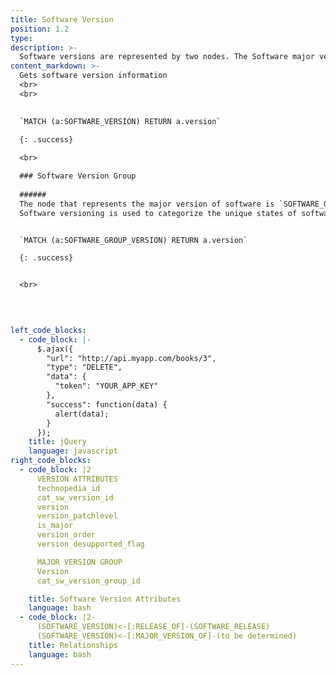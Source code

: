 ```yaml
---
title: Software Version
position: 1.2
type: 
description: >-
  Software versions are represented by two nodes. The Software major version represents the major version attributes and the software version represents the attributes that are associated with child versions of the parent major version. The relationship bewtween the nodes is `MAJOR_VERSION_OF` which point to `SOFTWARE_VERSION` from `SOFTWARE_MAJOR_VERSION`
content_markdown: >-
  Gets software version information
  <br>
  <br>
  

  `MATCH (a:SOFTWARE_VERSION) RETURN a.version`

  {: .success} 
  
  <br>

  ### Software Version Group
  
  ######
  The node that represents the major version of software is `SOFTWARE_GROUP_VERSION`.
  Software versioning is used to categorize the unique states of software as it is developed and released. The version identifier might be a word, or a number, or inlcude both. For example, version 1.0 is often used to represent the initial release of a software product.


  `MATCH (a:SOFTWARE_GROUP_VERSION) RETURN a.version`

  {: .success} 


  <br>
  


  
left_code_blocks:
  - code_block: |-
      $.ajax({
        "url": "http://api.myapp.com/books/3",
        "type": "DELETE",
        "data": {
          "token": "YOUR_APP_KEY"
        },
        "success": function(data) {
          alert(data);
        }
      });
    title: jQuery
    language: javascript
right_code_blocks:
  - code_block: |2
      VERSION ATTRIBUTES
      technopedia_id
      cat_sw_version_id
      version
      version_patchlevel
      is_major
      version_order
      version_desupported_flag

      MAJOR VERSION GROUP
      Version
      cat_sw_version_group_id

    title: Software Version Attributes
    language: bash
  - code_block: |2-
      (SOFTWARE_VERSION)<-[:RELEASE_OF]-(SOFTWARE_RELEASE)
      (SOFTWARE_VERSION)<-[:MAJOR_VERSION_OF]-(to be determined)
    title: Relationships
    language: bash
---
```


